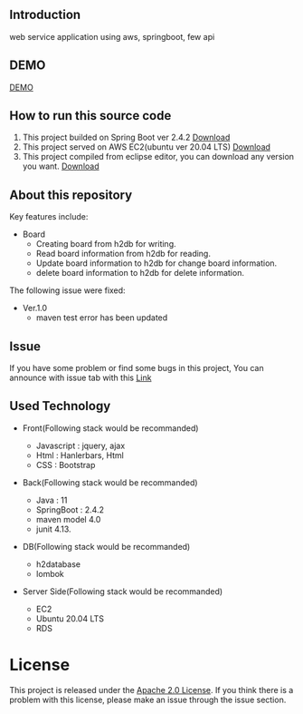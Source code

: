 ## Introduction 

web service application using aws, springboot, few api


## DEMO
[DEMO](http://ec2-52-79-199-199.ap-northeast-2.compute.amazonaws.com:8080/)


## How to run this source code

1. This project builded on Spring Boot ver 2.4.2
[Download](https://spring.io/projects/spring-boot)
2. This project served on AWS EC2(ubuntu ver 20.04 LTS)
[Download](https://aws.amazon.com/console/)
3. This project compiled from eclipse editor, you can download any version you want.
[Download](https://www.eclipse.org/downloads/)


## About this repository

Key features include:
    
- Board
    * Creating board from h2db for writing.
    * Read board information from h2db for reading.
    * Update board information to h2db for change board information.
    * delete board information to h2db for delete information.

The following issue were fixed:

- Ver.1.0
    * maven test error has been updated


## Issue

If you have some problem or find some bugs in this project, You can announce with issue tab with this [Link](https://github.com/LucestDail/MovieProject/issues)


## Used Technology

- Front(Following stack would be recommanded)
    * Javascript : jquery, ajax
    * Html : Hanlerbars, Html
    * CSS : Bootstrap
    
- Back(Following stack would be recommanded)
    * Java : 11
    * SpringBoot : 2.4.2
    * maven model 4.0
    * junit 4.13.
    
- DB(Following stack would be recommanded)
    * h2database
    * lombok
    
- Server Side(Following stack would be recommanded)
    * EC2
    * Ubuntu 20.04 LTS
    * RDS
    
# License
This project is released under the [Apache 2.0 License](https://choosealicense.com/licenses/apache-2.0/). If you think there is a problem with this license, please make an issue through the issue section.
